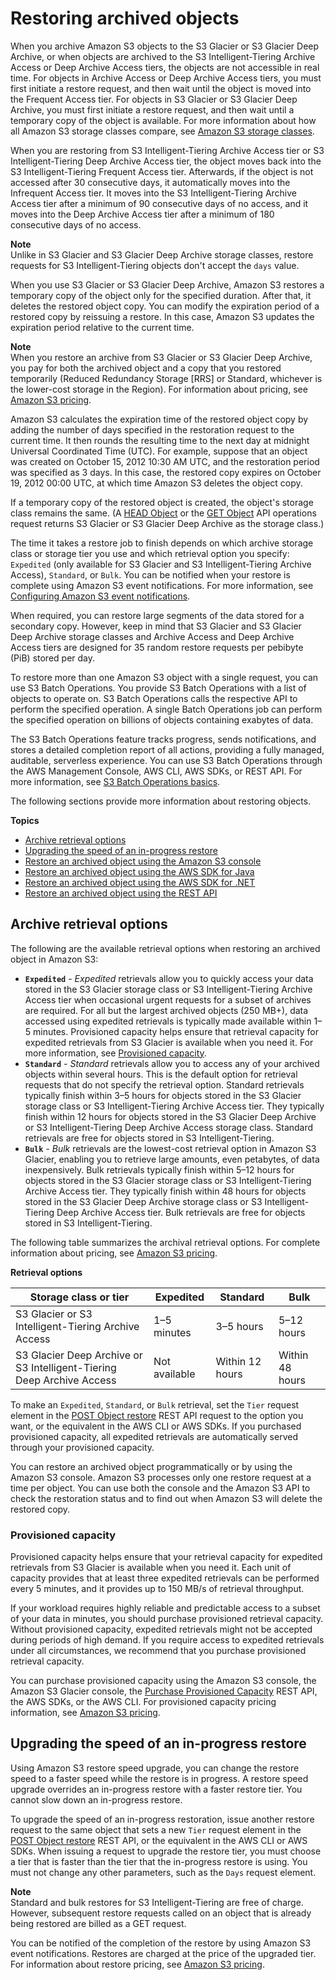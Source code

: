 # Restoring archived objects<a name="restoring-objects"></a>

When you archive Amazon S3 objects to the S3 Glacier or S3 Glacier Deep Archive, or when objects are archived to the S3 Intelligent\-Tiering Archive Access or Deep Archive Access tiers, the objects are not accessible in real time\. For objects in Archive Access or Deep Archive Access tiers, you must first initiate a restore request, and then wait until the object is moved into the Frequent Access tier\. For objects in S3 Glacier or S3 Glacier Deep Archive, you must first initiate a restore request, and then wait until a temporary copy of the object is available\. For more information about how all Amazon S3 storage classes compare, see [Amazon S3 storage classes](storage-class-intro.md)\. 

When you are restoring from S3 Intelligent\-Tiering Archive Access tier or S3 Intelligent\-Tiering Deep Archive Access tier, the object moves back into the S3 Intelligent\-Tiering Frequent Access tier\. Afterwards, if the object is not accessed after 30 consecutive days, it automatically moves into the Infrequent Access tier\. It moves into the S3 Intelligent\-Tiering Archive Access tier after a minimum of 90 consecutive days of no access, and it moves into the Deep Archive Access tier after a minimum of 180 consecutive days of no access\.

**Note**  
Unlike in S3 Glacier and S3 Glacier Deep Archive storage classes, restore requests for S3 Intelligent\-Tiering objects don't accept the `days` value\. 

When you use S3 Glacier or S3 Glacier Deep Archive, Amazon S3 restores a temporary copy of the object only for the specified duration\. After that, it deletes the restored object copy\. You can modify the expiration period of a restored copy by reissuing a restore\. In this case, Amazon S3 updates the expiration period relative to the current time\. 

**Note**  
When you restore an archive from S3 Glacier or S3 Glacier Deep Archive, you pay for both the archived object and a copy that you restored temporarily \(Reduced Redundancy Storage \[RRS\] or Standard, whichever is the lower\-cost storage in the Region\)\. For information about pricing, see [Amazon S3 pricing](https://aws.amazon.com/s3/pricing/)\.

Amazon S3 calculates the expiration time of the restored object copy by adding the number of days specified in the restoration request to the current time\. It then rounds the resulting time to the next day at midnight Universal Coordinated Time \(UTC\)\. For example, suppose that an object was created on October 15, 2012 10:30 AM UTC, and the restoration period was specified as 3 days\. In this case, the restored copy expires on October 19, 2012 00:00 UTC, at which time Amazon S3 deletes the object copy\. 

If a temporary copy of the restored object is created, the object's storage class remains the same\. \(A [HEAD Object](https://docs.aws.amazon.com/AmazonS3/latest/API/RESTObjectHEAD.html) or the [GET Object](https://docs.aws.amazon.com/AmazonS3/latest/API/RESTObjectGET.html) API operations request returns S3 Glacier or S3 Glacier Deep Archive as the storage class\.\) 

The time it takes a restore job to finish depends on which archive storage class or storage tier you use and which retrieval option you specify: `Expedited` \(only available for S3 Glacier and S3 Intelligent\-Tiering Archive Access\), `Standard`, or `Bulk`\. You can be notified when your restore is complete using Amazon S3 event notifications\. For more information, see [ Configuring Amazon S3 event notifications](NotificationHowTo.md)\.

When required, you can restore large segments of the data stored for a secondary copy\. However, keep in mind that S3 Glacier and S3 Glacier Deep Archive storage classes and Archive Access and Deep Archive Access tiers are designed for 35 random restore requests per pebibyte \(PiB\) stored per day\.

To restore more than one Amazon S3 object with a single request, you can use S3 Batch Operations\. You provide S3 Batch Operations with a list of objects to operate on\. S3 Batch Operations calls the respective API to perform the specified operation\. A single Batch Operations job can perform the specified operation on billions of objects containing exabytes of data\. 

The S3 Batch Operations feature tracks progress, sends notifications, and stores a detailed completion report of all actions, providing a fully managed, auditable, serverless experience\. You can use S3 Batch Operations through the AWS Management Console, AWS CLI, AWS SDKs, or REST API\. For more information, see [S3 Batch Operations basics](batch-ops-basics.md)\.

The following sections provide more information about restoring objects\.

**Topics**
+ [Archive retrieval options](#restoring-objects-retrieval-options)
+ [Upgrading the speed of an in\-progress restore](#restoring-objects-upgrade-tier)
+ [Restore an archived object using the Amazon S3 console](restoring-objects-console.md)
+ [Restore an archived object using the AWS SDK for Java](restoring-objects-java.md)
+ [Restore an archived object using the AWS SDK for \.NET](restore-object-dotnet.md)
+ [Restore an archived object using the REST API](restoring-objects-rest.md)

## Archive retrieval options<a name="restoring-objects-retrieval-options"></a>

The following are the available retrieval options when restoring an archived object in Amazon S3: 
+ **`Expedited`** \- *Expedited* retrievals allow you to quickly access your data stored in the S3 Glacier storage class or S3 Intelligent\-Tiering Archive Access tier when occasional urgent requests for a subset of archives are required\. For all but the largest archived objects \(250 MB\+\), data accessed using expedited retrievals is typically made available within 1–5 minutes\. Provisioned capacity helps ensure that retrieval capacity for expedited retrievals from S3 Glacier is available when you need it\. For more information, see [Provisioned capacity](#restoring-objects-expedited-capacity)\.
+ **`Standard`** \- *Standard* retrievals allow you to access any of your archived objects within several hours\. This is the default option for retrieval requests that do not specify the retrieval option\. Standard retrievals typically finish within 3–5 hours for objects stored in the S3 Glacier storage class or S3 Intelligent\-Tiering Archive Access tier\. They typically finish within 12 hours for objects stored in the S3 Glacier Deep Archive or S3 Intelligent\-Tiering Deep Archive Access storage class\. Standard retrievals are free for objects stored in S3 Intelligent\-Tiering\.
+ **`Bulk`** \- *Bulk* retrievals are the lowest\-cost retrieval option in Amazon S3 Glacier, enabling you to retrieve large amounts, even petabytes, of data inexpensively\. Bulk retrievals typically finish within 5–12 hours for objects stored in the S3 Glacier storage class or S3 Intelligent\-Tiering Archive Access tier\. They typically finish within 48 hours for objects stored in the S3 Glacier Deep Archive storage class or S3 Intelligent\-Tiering Deep Archive Access tier\. Bulk retrievals are free for objects stored in S3 Intelligent\-Tiering\.

The following table summarizes the archival retrieval options\. For complete information about pricing, see [Amazon S3 pricing](https://aws.amazon.com/s3/pricing/)\.


**Retrieval options**  

| Storage class or tier | Expedited | Standard | Bulk | 
| --- | --- | --- | --- | 
|  S3 Glacier or S3 Intelligent\-Tiering Archive Access  |  1–5 minutes  |  3–5 hours  |  5–12 hours  | 
|  S3 Glacier Deep Archive or S3 Intelligent\-Tiering Deep Archive Access  |  Not available  |  Within 12 hours  |  Within 48 hours  | 

To make an `Expedited`, `Standard`, or `Bulk` retrieval, set the `Tier` request element in the [POST Object restore](https://docs.aws.amazon.com/AmazonS3/latest/API/RESTObjectPOSTrestore.html) REST API request to the option you want, or the equivalent in the AWS CLI or AWS SDKs\. If you purchased provisioned capacity, all expedited retrievals are automatically served through your provisioned capacity\. 

You can restore an archived object programmatically or by using the Amazon S3 console\. Amazon S3 processes only one restore request at a time per object\. You can use both the console and the Amazon S3 API to check the restoration status and to find out when Amazon S3 will delete the restored copy\. 

### Provisioned capacity<a name="restoring-objects-expedited-capacity"></a>

Provisioned capacity helps ensure that your retrieval capacity for expedited retrievals from S3 Glacier is available when you need it\. Each unit of capacity provides that at least three expedited retrievals can be performed every 5 minutes, and it provides up to 150 MB/s of retrieval throughput\.

If your workload requires highly reliable and predictable access to a subset of your data in minutes, you should purchase provisioned retrieval capacity\. Without provisioned capacity, expedited retrievals might not be accepted during periods of high demand\. If you require access to expedited retrievals under all circumstances, we recommend that you purchase provisioned retrieval capacity\. 

You can purchase provisioned capacity using the Amazon S3 console, the Amazon S3 Glacier console, the [Purchase Provisioned Capacity](https://docs.aws.amazon.com/amazonglacier/latest/dev/api-PurchaseProvisionedCapacity.html) REST API, the AWS SDKs, or the AWS CLI\. For provisioned capacity pricing information, see [Amazon S3 pricing](https://aws.amazon.com/s3/pricing/)\.

## Upgrading the speed of an in\-progress restore<a name="restoring-objects-upgrade-tier"></a>

Using Amazon S3 restore speed upgrade, you can change the restore speed to a faster speed while the restore is in progress\. A restore speed upgrade overrides an in\-progress restore with a faster restore tier\. You cannot slow down an in\-progress restore\.

To upgrade the speed of an in\-progress restoration, issue another restore request to the same object that sets a new `Tier` request element in the [POST Object restore](https://docs.aws.amazon.com/AmazonS3/latest/API/RESTObjectPOSTrestore.html) REST API, or the equivalent in the AWS CLI or AWS SDKs\. When issuing a request to upgrade the restore tier, you must choose a tier that is faster than the tier that the in\-progress restore is using\. You must not change any other parameters, such as the `Days` request element\. 

**Note**  
Standard and bulk restores for S3 Intelligent\-Tiering are free of charge\. However, subsequent restore requests called on an object that is already being restored are billed as a GET request\.

You can be notified of the completion of the restore by using Amazon S3 event notifications\. Restores are charged at the price of the upgraded tier\. For information about restore pricing, see [Amazon S3 pricing](https://aws.amazon.com/s3/pricing/)\.